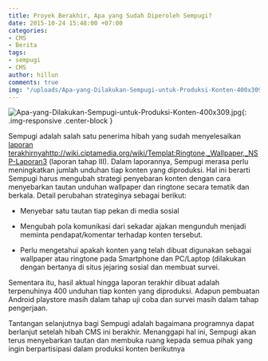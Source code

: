 ```yaml
---
title: Proyek Berakhir, Apa yang Sudah Diperoleh Sempugi?
date: 2015-10-24 15:48:00 +07:00
categories:
- CMS
- Berita
tags:
- sempugi
- CMS
author: hillun
comments: true
img: "/uploads/Apa-yang-Dilakukan-Sempugi-untuk-Produksi-Konten-400x309.jpg"
---
```


![Apa-yang-Dilakukan-Sempugi-untuk-Produksi-Konten-400x309.jpg](/uploads/Apa-yang-Dilakukan-Sempugi-untuk-Produksi-Konten-400x309.jpg){: .img-responsive .center-block }

Sempugi adalah salah satu penerima hibah yang sudah menyelesaikan [laporan terakhirnya](http://wiki.ciptamedia.org/wiki/Templat:Ringtone,_Wallpaper,_NSP-Laporan3)http://wiki.ciptamedia.org/wiki/Templat:Ringtone,_Wallpaper,_NSP-Laporan3
 (laporan tahap III). Dalam laporannya, Sempugi merasa perlu meningkatkan jumlah unduhan tiap konten yang diproduksi. Hal ini berarti Sempugi harus mengubah strategi penyebaran konten dengan cara menyebarkan tautan unduhan wallpaper dan ringtone secara tematik dan berkala. Detail perubahan strateginya sebagai berikut:

* Menyebar satu tautan tiap pekan di media sosial

* Mengubah pola komunikasi dari sekadar ajakan mengunduh menjadi meminta pendapat/komentar terhadap konten tersebut.

* Perlu mengetahui apakah konten yang telah dibuat digunakan sebagai wallpaper atau ringtone pada Smartphone dan PC/Laptop (dilakukan dengan bertanya di situs jejaring sosial dan membuat survei.

Sementara itu, hasil aktual hingga laporan terakhir dibuat adalah terpenuhinya 400 unduhan tiap konten yang diproduksi. Adapun pembuatan Android playstore masih dalam tahap uji coba dan survei masih dalam tahap pengerjaan.

Tantangan selanjutnya bagi Sempugi adalah bagaimana programnya dapat berlanjut setelah hibah CMS ini berakhir. Menanggapi hal ini, Sempugi akan terus menyebarkan tautan dan membuka ruang kepada semua pihak yang ingin berpartisipasi dalam produksi konten berikutnya